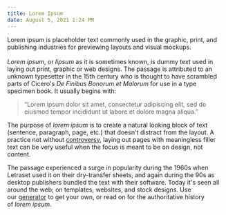 ```yaml
---
title: Lorem Ipsum
date: August 5, 2021 1:24 PM
---
```

Lorem ipsum is placeholder text commonly used in the graphic, print, and publishing industries for previewing layouts and visual mockups.\
\
*Lorem ipsum*, or *lipsum* as it is sometimes known, is dummy text used in laying out print, graphic or web designs. The passage is attributed to an unknown typesetter in the 15th century who is thought to have scrambled parts of Cicero's *De Finibus Bonorum et Malorum* for use in a type specimen book. It usually begins with:

> “Lorem ipsum dolor sit amet, consectetur adipiscing elit, sed do eiusmod tempor incididunt ut labore et dolore magna aliqua.”

The purpose of *lorem ipsum* is to create a natural looking block of text (sentence, paragraph, page, etc.) that doesn't distract from the layout. A practice not without [controversy](https://loremipsum.io/#controversy "Controversy in the Design World"), laying out pages with meaningless filler text can be very useful when the focus is meant to be on design, not content.

The passage experienced a surge in popularity during the 1960s when Letraset used it on their dry-transfer sheets, and again during the 90s as desktop publishers bundled the text with their software. Today it's seen all around the web; on templates, websites, and stock designs. Use our [generator](https://loremipsum.io/#generator "Lorem Ipsum Generator") to get your own, or read on for the authoritative history of *lorem ipsum*.